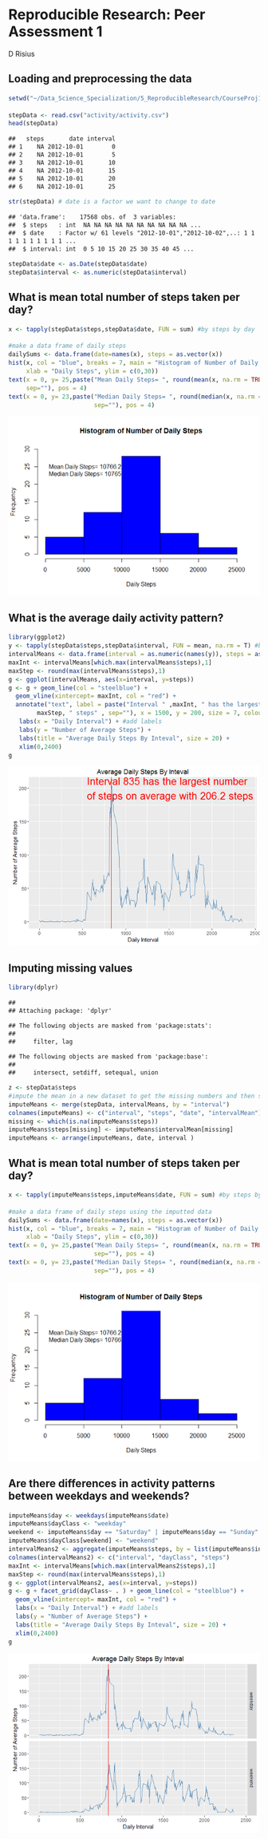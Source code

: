 # Reproducible Research: Peer Assessment 1
D Risius  


## Loading and preprocessing the data

```r
setwd("~/Data_Science_Specialization/5_ReproducibleResearch/CourseProj1/RepData_PeerAssessment1")

stepData <- read.csv("activity/activity.csv")
head(stepData)
```

```
##   steps       date interval
## 1    NA 2012-10-01        0
## 2    NA 2012-10-01        5
## 3    NA 2012-10-01       10
## 4    NA 2012-10-01       15
## 5    NA 2012-10-01       20
## 6    NA 2012-10-01       25
```

```r
str(stepData) # date is a factor we want to change to date
```

```
## 'data.frame':	17568 obs. of  3 variables:
##  $ steps   : int  NA NA NA NA NA NA NA NA NA NA ...
##  $ date    : Factor w/ 61 levels "2012-10-01","2012-10-02",..: 1 1 1 1 1 1 1 1 1 1 ...
##  $ interval: int  0 5 10 15 20 25 30 35 40 45 ...
```

```r
stepData$date <- as.Date(stepData$date)
stepData$interval <- as.numeric(stepData$interval)
```

## What is mean total number of steps taken per day?

```r
x <- tapply(stepData$steps,stepData$date, FUN = sum) #by steps by day

#make a data frame of daily steps
dailySums <- data.frame(date=names(x), steps = as.vector(x))
hist(x, col = "blue", breaks = 7, main = "Histogram of Number of Daily Steps", 
     xlab = "Daily Steps", ylim = c(0,30))
text(x = 0, y= 25,paste("Mean Daily Steps= ", round(mean(x, na.rm = TRUE),1), 
     sep=""), pos = 4)
text(x = 0, y= 23,paste("Median Daily Steps= ", round(median(x, na.rm = TRUE),0), 
                        sep=""), pos = 4)
```

![](PA1_template_files/figure-html/unnamed-chunk-2-1.png)

## What is the average daily activity pattern?

```r
library(ggplot2)
y <- tapply(stepData$steps,stepData$interval, FUN = mean, na.rm = T) #by steps by day
intervalMeans <- data.frame(interval = as.numeric(names(y)), steps = as.vector(y))
maxInt <- intervalMeans[which.max(intervalMeans$steps),1]
maxStep <- round(max(intervalMeans$steps),1)
g <- ggplot(intervalMeans, aes(x=interval, y=steps))
g <- g + geom_line(col = "steelblue") + 
  geom_vline(xintercept= maxInt, col = "red") +
  annotate("text", label = paste("Interval " ,maxInt, " has the largest number \n of steps on average with ",
        maxStep, " steps" , sep=""), x = 1500, y = 200, size = 7, colour = "red") +
   labs(x = "Daily Interval") + #add labels
   labs(y = "Number of Average Steps") +
   labs(title = "Average Daily Steps By Inteval", size = 20) +
   xlim(0,2400)
g
```

![](PA1_template_files/figure-html/unnamed-chunk-3-1.png)

## Imputing missing values

```r
library(dplyr)
```

```
## 
## Attaching package: 'dplyr'
```

```
## The following objects are masked from 'package:stats':
## 
##     filter, lag
```

```
## The following objects are masked from 'package:base':
## 
##     intersect, setdiff, setequal, union
```

```r
z <- stepData$steps
#impute the mean in a new dataset to get the missing numbers and then sort so its same as original
imputeMeans <- merge(stepData, intervalMeans, by = "interval")
colnames(imputeMeans) <- c("interval", "steps", "date", "intervalMean")
missing <- which(is.na(imputeMeans$steps))
imputeMeans$steps[missing] <- imputeMeans$intervalMean[missing] 
imputeMeans <- arrange(imputeMeans, date, interval )
```

## What is mean total number of steps taken per day?

```r
x <- tapply(imputeMeans$steps,imputeMeans$date, FUN = sum) #by steps by day

#make a data frame of daily steps using the imputted data
dailySums <- data.frame(date=names(x), steps = as.vector(x))
hist(x, col = "blue", breaks = 7, main = "Histogram of Number of Daily Steps", 
     xlab = "Daily Steps", ylim = c(0,30))
text(x = 0, y= 25,paste("Mean Daily Steps= ", round(mean(x, na.rm = TRUE),1), 
                        sep=""), pos = 4)
text(x = 0, y= 23,paste("Median Daily Steps= ", round(median(x, na.rm = TRUE),0), 
                        sep=""), pos = 4)
```

![](PA1_template_files/figure-html/unnamed-chunk-5-1.png)
## Are there differences in activity patterns between weekdays and weekends?

```r
imputeMeans$day <- weekdays(imputeMeans$date)
imputeMeans$dayClass <- "weekday"
weekend <- imputeMeans$day == "Saturday" | imputeMeans$day == "Sunday"
imputeMeans$dayClass[weekend] <- "weekend"
intervalMeans2 <- aggregate(imputeMeans$steps, by = list(imputeMeans$interval, imputeMeans$dayClass), FUN = mean, na.rm = TRUE)
colnames(intervalMeans2) <- c("interval", "dayClass", "steps")
maxInt <- intervalMeans[which.max(intervalMeans2$steps),1]
maxStep <- round(max(intervalMeans$steps),1)
g <- ggplot(intervalMeans2, aes(x=interval, y=steps))
g <- g + facet_grid(dayClass~ . ) + geom_line(col = "steelblue") + 
  geom_vline(xintercept= maxInt, col = "red") +
  labs(x = "Daily Interval") + #add labels
  labs(y = "Number of Average Steps") +
  labs(title = "Average Daily Steps By Inteval", size = 20) +
  xlim(0,2400)
g
```

![](PA1_template_files/figure-html/unnamed-chunk-6-1.png)
